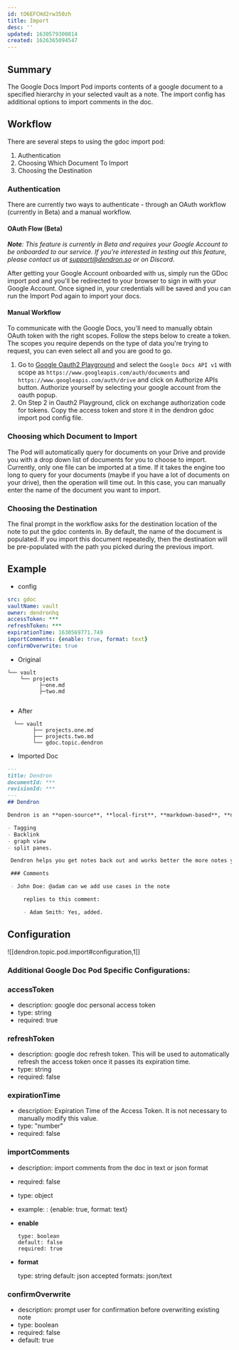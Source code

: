 ```yaml
---
id: tO6EFCHd2rw350zh
title: Import
desc: ''
updated: 1630579300814
created: 1626365094547
---
```



## Summary

The Google Docs Import Pod imports contents of a google document to a specified hierarchy in your selected vault as a note.
The import config has additional options to import comments in the doc.

## Workflow

There are several steps to using the gdoc import pod:
1. Authentication
1. Choosing Which Document To Import
1. Choosing the Destination

### Authentication

There are currently two ways to authenticate - through an OAuth workflow (currently in Beta) and a manual workflow.

#### OAuth Flow (Beta)

_**Note**: This feature is currently in Beta and requires your Google Account to be onboarded to our service. If you're interested in testing out this feature, please contact us at support@dendron.so or on Discord._

After getting your Google Account onboarded with us, simply run the GDoc import pod and you'll be redirected to your browser to sign in with your Google Account. Once signed in, your credentials will be saved and you can run the Import Pod again to import your docs.

#### Manual Workflow

To communicate with the Google Docs, you'll need to manually obtain OAuth token with the right scopes.
Follow the steps below to create a token. The scopes you require depends on the type of data you're trying to request, you can even select all and you are good to go.

1. Go to [Google Oauth2 Playground](https://developers.google.com/oauthplayground/) and select the `Google Docs API v1` with scope as `https://www.googleapis.com/auth/documents` and `https://www.googleapis.com/auth/drive` and click on Authorize APIs button. Authorize yourself by selecting your google account from the oauth popup.
1. On Step 2 in Oauth2 Playground, click on exchange authorization code for tokens. Copy the access token and store it in the  dendron gdoc import pod config file. 

### Choosing which Document to Import

The Pod will automatically query for documents on your Drive and provide you with a drop down list of documents for you to choose to import. Currently, only one file can be imported at a time. If it takes the engine too long to query for your documents (maybe if you have a lot of documents on your drive), then the operation will time out. In this case, you can manually enter the name of the document you want to import.

### Choosing the Destination

The final prompt in the workflow asks for the destination location of the note to put the gdoc contents in.  By default, the name of the document is populated.  If you import this document repeatedly, then the destination will be pre-populated with the path you picked during the previous import.


## Example

- config
```yml
src: gdoc
vaultName: vault
owner: dendronhq
accessToken: ***
refreshToken: ***
expirationTime: 1630569771.749
importComments: {enable: true, format: text}
confirmOverwrite: true
```

- Original 
```
└── vault
    └── projects
          ├─one.md
          ├─two.md
  
```
- After

```
  └── vault
        ├── projects.one.md
        ├── projects.two.md
        └── gdoc.topic.dendron

```

- Imported Doc

```md
---
title: Dendron
documentId: ***
revisionId: ***
---
## Dendron

Dendron is an **open-source**, **local-first**, **markdown-based**, **note-taking** tool built on top of [VSCode](https://code.visualstudio.com/). Like most such tools, Dendron supports all the usual features you would expect like :

- Tagging
- Backlink
- graph view
- split panes.

 Dendron helps you get notes back out and works better the more notes you have.

 ### Comments

 - John Doe: @adam can we add use cases in the note 

	 replies to this comment: 

	 - Adam Smith: Yes, added.
```

## Configuration

![[dendron.topic.pod.import#configuration,1]]

### Additional Google Doc Pod Specific Configurations:

### accessToken
- description: google doc personal access token
- type: string
- required: true

### refreshToken

- description: google doc refresh token. This will be used to automatically refresh the access token once it passes its expiration time.
- type: string
- required: false

### expirationTime

- description: Expiration Time of the Access Token. It is not necessary to manually modify this value.
- type: "number"
- required: false

### importComments

- description: import comments from the doc in text or json format
- required: false
- type: object
- example: : {enable: true, format: text} 
- **enable**

      type: boolean
      default: false
      required: true

 - **format**

      type: string
      default: json
      accepted formats: json/text

### confirmOverwrite

- description: prompt user for confirmation before overwriting existing note
- type: boolean
- required: false
- default: true